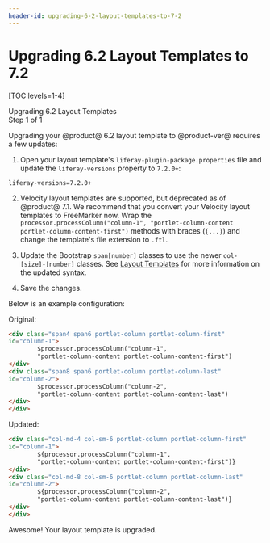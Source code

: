 ```yaml
---
header-id: upgrading-6-2-layout-templates-to-7-2
---
```


# Upgrading 6.2 Layout Templates to 7.2

[TOC levels=1-4]

<div class="learn-path-step">
    <p>Upgrading 6.2 Layout Templates<br>Step 1 of 1</p>
</div>

Upgrading your @product@ 6.2 layout template to @product-ver@ requires a few 
updates:

1.  Open your layout template's `liferay-plugin-package.properties` file and 
    update the `liferay-versions` property to `7.2.0+`:

```properties
liferay-versions=7.2.0+
```

2.  Velocity layout templates are supported, but deprecated as of @product@ 7.1. 
    We recommend that you convert your Velocity layout templates to FreeMarker 
    now. Wrap the 
    `processor.processColumn("column-1", "portlet-column-content portlet-column-content-first")` 
    methods with braces (`{...}`) and change the template's file extension to 
    `.ftl`.

3.  Update the Bootstrap `span[number]` classes to use the newer 
    `col-[size]-[number]` classes. See [Layout Templates](/docs/7-2/frameworks/-/knowledge_base/f/layout-templates-intro) 
    for more information on the updated syntax.

4.  Save the changes.

Below is an example configuration:

Original:

```html
<div class="span4 span6 portlet-column portlet-column-first" 
id="column-1">
        $processor.processColumn("column-1", 
        "portlet-column-content portlet-column-content-first")
</div>
<div class="span8 span6 portlet-column portlet-column-last" 
id="column-2">
        $processor.processColumn("column-2", 
        "portlet-column-content portlet-column-content-last")
</div>
</div>
```

Updated:

```html
<div class="col-md-4 col-sm-6 portlet-column portlet-column-first" 
id="column-1">
        ${processor.processColumn("column-1", 
        "portlet-column-content portlet-column-content-first")}
</div>
<div class="col-md-8 col-sm-6 portlet-column portlet-column-last" 
id="column-2">
        ${processor.processColumn("column-2", 
        "portlet-column-content portlet-column-content-last")}
</div>
</div>
```

Awesome! Your layout template is upgraded. 
